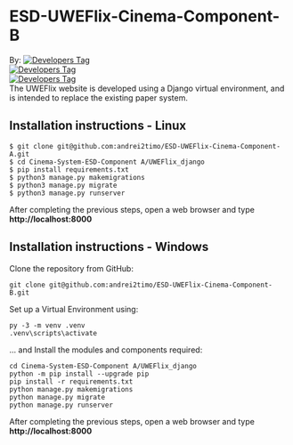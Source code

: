 # ESD-UWEFlix-Cinema-Component-B

By:
[![Developers Tag]( https://img.shields.io/badge/Developer-andrei2timo-blue.svg )]( https://github.com/andrei2timo )<br>
[![Developers Tag]( https://img.shields.io/badge/Developer-alamerton-blue.svg )]( https://github.com/alamerton )<br>
[![Developers Tag]( https://img.shields.io/badge/Developer-snayak-blue.svg )]( https://github.com/Hyperoid29 )<br>
The UWEFlix website is developed using a Django virtual environment, and is intended to replace the existing paper system.

## Installation instructions - Linux
```
$ git clone git@github.com:andrei2timo/ESD-UWEFlix-Cinema-Component-A.git
$ cd Cinema-System-ESD-Component A/UWEFlix_django
$ pip install requirements.txt
$ python3 manage.py makemigrations
$ python3 manage.py migrate
$ python3 manage.py runserver
```
After completing the previous steps, open a web browser and type **http://localhost:8000**

## Installation instructions - Windows

Clone the repository from GitHub:
```
git clone git@github.com:andrei2timo/ESD-UWEFlix-Cinema-Component-B.git
```

Set up a Virtual Environment using: 
```
py -3 -m venv .venv
.venv\scripts\activate
```
... and Install the modules and components required:
```
cd Cinema-System-ESD-Component A/UWEFlix_django
python -m pip install --upgrade pip
pip install -r requirements.txt
python manage.py makemigrations
python manage.py migrate
python manage.py runserver
```
After completing the previous steps, open a web browser and type **http://localhost:8000**
